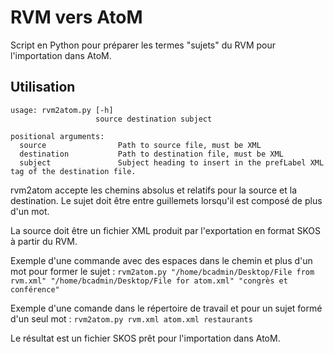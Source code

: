# RVM vers AtoM
 
Script en Python pour préparer les termes "sujets" du RVM pour l'importation dans AtoM.

## Utilisation

```
usage: rvm2atom.py [-h]
                   source destination subject

positional arguments:
  source                Path to source file, must be XML
  destination           Path to destination file, must be XML
  subject               Subject heading to insert in the prefLabel XML tag of the destination file.

```

rvm2atom accepte les chemins absolus et relatifs pour la source et la destination. Le sujet doit être entre guillemets lorsqu'il est composé de plus d'un mot.

La source doit être un fichier XML produit par l'exportation en format SKOS à partir du RVM.

Exemple d'une commande avec des espaces dans le chemin et plus d'un mot pour former le sujet :
`rvm2atom.py "/home/bcadmin/Desktop/File from rvm.xml" "/home/bcadmin/Desktop/File for atom.xml" "congrès et conférence"`

Exemple d'une comande dans le répertoire de travail et pour un sujet formé d'un seul mot : 
`rvm2atom.py rvm.xml atom.xml restaurants`

Le résultat est un fichier SKOS prêt pour l'importation dans AtoM.